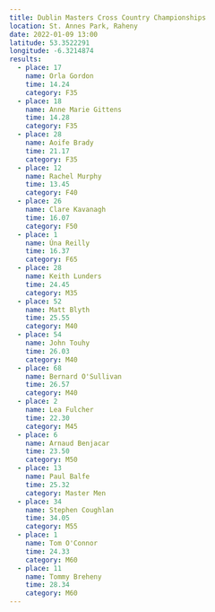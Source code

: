 ```yaml
---
title: Dublin Masters Cross Country Championships
location: St. Annes Park, Raheny
date: 2022-01-09 13:00
latitude: 53.3522291
longitude: -6.3214874
results:
  - place: 17
    name: Orla Gordon
    time: 14.24
    category: F35
  - place: 18
    name: Anne Marie Gittens
    time: 14.28
    category: F35
  - place: 28
    name: Aoife Brady
    time: 21.17
    category: F35
  - place: 12
    name: Rachel Murphy
    time: 13.45
    category: F40
  - place: 26
    name: Clare Kavanagh
    time: 16.07
    category: F50
  - place: 1
    name: Úna Reilly
    time: 16.37
    category: F65
  - place: 28
    name: Keith Lunders
    time: 24.45
    category: M35
  - place: 52
    name: Matt Blyth
    time: 25.55
    category: M40
  - place: 54
    name: John Touhy
    time: 26.03
    category: M40
  - place: 68
    name: Bernard O'Sullivan
    time: 26.57
    category: M40
  - place: 2
    name: Lea Fulcher
    time: 22.30
    category: M45
  - place: 6
    name: Arnaud Benjacar
    time: 23.50
    category: M50
  - place: 13
    name: Paul Balfe
    time: 25.32
    category: Master Men
  - place: 34
    name: Stephen Coughlan
    time: 34.05
    category: M55
  - place: 1
    name: Tom O'Connor
    time: 24.33
    category: M60
  - place: 11
    name: Tommy Breheny
    time: 28.34
    category: M60
---
```


